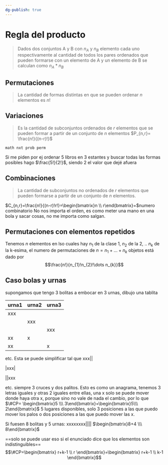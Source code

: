 ```yaml
---
dg-publish: true
---
```

# Regla del producto
> Dados dos conjuntos A y B con $n_A$ y $n_B$ elemento cada uno respectivamente al cantidad de todos los pares ordenados que pueden formarse con un elemento de A y un elemento de B se calculan como $n_{A}*n_{B}$

## Permutaciones
> La cantidad de formas distintas en que se pueden ordenar $n$ elementos es $n!$



## Variaciones
> Es la cantidad de subconjuntos ordenados de $r$ elementos que se pueden formar a partir de un conjunto de $n$ elementos $P_{n,r}= \frac{n!}{(n-r)!}$

`math nxt prob perm`

Si me piden por ej ordenar 5 libros en 3 estantes y buscar todas las formas posibles hago $\frac{5!}{2!}$, siendo 2 el valor que dejé afuera

## Combinaciones 
> La cantidad de subconjuntos no ordenados de $r$ elementos que pueden formarse a partir de un conjunto de $n$ elementos. 

$C_{n,r}=\frac{n!}{(n-r)!r!}=\begin{bmatrix}n \\ r\end{bmatrix}=$numero combinatorio
No nos importa el orden, es como meter una mano en una bola y sacar cosas, no me importa como salgan.

## Permutaciones con elementos repetidos
Tenemos $n$ elementos en lso cuales hay $n_{1}$ de la clase 1, $n_{2}$ de la 2, .. $n_{k}$ de la k-esima, el numero de permutaciones de $n = n_1 +...+n_k$ objetos está dado por 
$$\frac{n!}{n_{1}!n_{2}!\dots n_{k}}$$

## Caso bolas y urnas
supongamos que tengo 3 bolitas a embocar en 3 urnas, dibujo una tablita

| urna1 | urna2 | urna3 |
| ----- | ----- | ----- |
| xxx   |       |       |
|       | xxx   |       |
|       |       | xxx   |
| xx    | x     |       |
| xx    |       | x     |

etc. Esta se puede simplificar tal que 
xxx||

|xxx|

||xxx

etc. 
siempre 3 cruces y dos palitos.
Esto es como un anagrama, tenemos 3 letras iguales y otras 2 iguales entre ellas, una x solo se puede mover donde haya otra x, porque sino no vale de nada el cambio, por lo que 
$\#CP= \begin{bmatrix}5 \\\ 3\end{bmatrix}=\begin{bmatrix}5\\\ 2\end{bmatrix}$
5 lugares disponibles, solo 3 posiciones a las que puedo mover los palos o dos posiciones a las que puedo mover las x.

Si fuesen 8 bolitas y 5 urnas: xxxxxxxx|||| $\begin{bmatrix}8+4 \\\ 8\end{bmatrix}$

==solo se puede usar eso si el enunciado dice que los elementos son indistinguibles==
$$\#CP=\begin{bmatrix}
r+k-1 \\
r
\end{bmatrix}=\begin{bmatrix}
r+k-1 \\
k-1
\end{bmatrix}$$